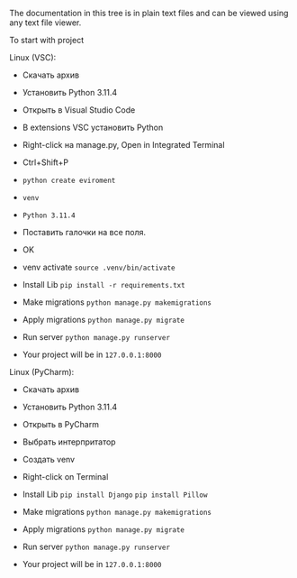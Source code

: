 The documentation in this tree is in plain text files and can be viewed using
any text file viewer.

To start with project

Linux (VSC):
* Скачать архив
  
* Установить Python 3.11.4

* Открыть в Visual Studio Code

* В extensions VSC установить Python

* Right-click на manage.py, Open in Integrated Terminal

* Ctrl+Shift+P

* ``python create eviroment``

* ``venv``

* ``Python 3.11.4``
  
* Поставить галочки на все поля.

* OK

* venv activate ``source .venv/bin/activate``

* Install Lib ``pip install -r requirements.txt``
  
* Make migrations ``python manage.py makemigrations``

* Apply migrations ``python manage.py migrate``

* Run server ``python manage.py runserver``

* Your project will be in ``127.0.0.1:8000``

Linux (PyCharm):
* Скачать архив
  
* Установить Python 3.11.4

* Открыть в PyCharm

* Выбрать интерпритатор

* Создать venv
  
* Right-click on Terminal

* Install Lib ``pip install Django`` ``pip install Pillow``
  
* Make migrations ``python manage.py makemigrations``

* Apply migrations ``python manage.py migrate``

* Run server ``python manage.py runserver``

* Your project will be in ``127.0.0.1:8000``
